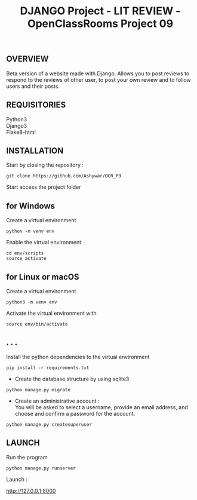 <h1 align="center">DJANGO Project -  LIT REVIEW  -  OpenClassRooms Project 09 </h1><br>

## OVERVIEW
Beta version of a website made with Django. Allows you to post reviews to respond to the reviews of other user, to post your own review and to follow users and their posts.
<br>

## REQUISITORIES 
Python3<br>
Django3<br>
Flake8-html<br>

## INSTALLATION
Start by closing the repository :
```
git clone https://github.com/Ashywar/OCR_P9
```
Start access the project folder

## for Windows
Create a virtual environment
```
python -m venv env
```
Enable the virtual environment
```
cd env/scripts
source activate
```

## for Linux or macOS
Create a virtual environment 
```
python3 -m venv env
```
Activate the virtual environment with 
```
source env/bin/activate 
```
## . . . 
Install the python dependencies to the virtual environment
```
pip install -r requirements.txt
```
- Create the database structure by using sqlite3 
```
python manage.py migrate
``` 
- Create an administrative account : <br>
You will be asked to select a username, provide an email address, and choose and confirm a password for the account.
```
python manage.py createsuperuser
```

## LAUNCH 

Run the program
```
python manage.py runserver
```
Launch :

http://127.0.0.1:8000
